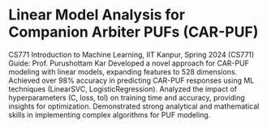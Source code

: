 # Linear Model Analysis for Companion Arbiter PUFs (CAR-PUF)
CS771 Introduction to Machine Learning, IIT Kanpur, Spring 2024
(CS771) Guide: Prof. Purushottam Kar
Developed a novel approach for CAR-PUF modeling with linear models, expanding features to 528 dimensions.
Achieved over 98% accuracy in predicting CAR-PUF responses using ML techniques (LinearSVC, LogisticRegression).
Analyzed the impact of hyperparameters (C, loss, tol) on training time and accuracy, providing insights for optimization.
Demonstrated strong analytical and mathematical skills in implementing complex algorithms for PUF modeling.
